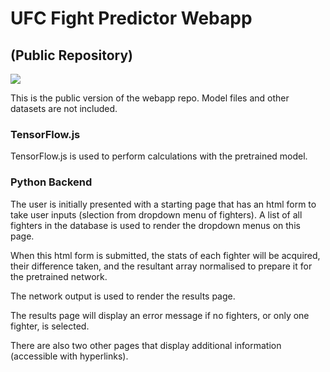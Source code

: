 # UFC Fight Predictor Webapp
## (Public Repository)
![](demo_gif.gif)

This is the public version of the webapp repo. Model files and other datasets are not included.

### TensorFlow.js
TensorFlow.js is used to perform calculations with the pretrained model. 

### Python Backend
The user is initially presented with a starting page that has an html form to take user inputs (slection from dropdown menu of fighters). A list of all fighters in the database is used to render the dropdown menus on this page.

When this html form is submitted, the stats of each fighter will be acquired, their difference taken, and the resultant array normalised to prepare it for the pretrained network.

The network output is used to render the results page.

The results page will display an error message if no fighters, or only one fighter, is selected.

There are also two other pages that display additional information (accessible with hyperlinks).
